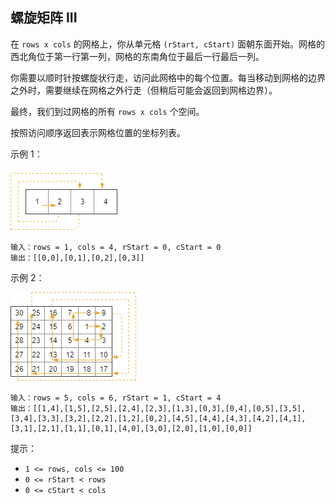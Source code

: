 ## 螺旋矩阵 III

在 `rows x cols` 的网格上，你从单元格 `(rStart, cStart)` 面朝东面开始。网格的西北角位于第一行第一列，网格的东南角位于最后一行最后一列。

你需要以顺时针按螺旋状行走，访问此网格中的每个位置。每当移动到网格的边界之外时，需要继续在网格之外行走（但稍后可能会返回到网格边界）。

最终，我们到过网格的所有 `rows x cols` 个空间。

按照访问顺序返回表示网格位置的坐标列表。

示例 1：

![](../images/885.spiral-matrix-iii.png)
```
输入：rows = 1, cols = 4, rStart = 0, cStart = 0
输出：[[0,0],[0,1],[0,2],[0,3]]
```

示例 2：

![](../images/885.spiral-matrix-iii_1.png)
```
输入：rows = 5, cols = 6, rStart = 1, cStart = 4
输出：[[1,4],[1,5],[2,5],[2,4],[2,3],[1,3],[0,3],[0,4],[0,5],[3,5],[3,4],[3,3],[3,2],[2,2],[1,2],[0,2],[4,5],[4,4],[4,3],[4,2],[4,1],[3,1],[2,1],[1,1],[0,1],[4,0],[3,0],[2,0],[1,0],[0,0]]
```

提示：

* `1 <= rows, cols <= 100`
* `0 <= rStart < rows`
* `0 <= cStart < cols`